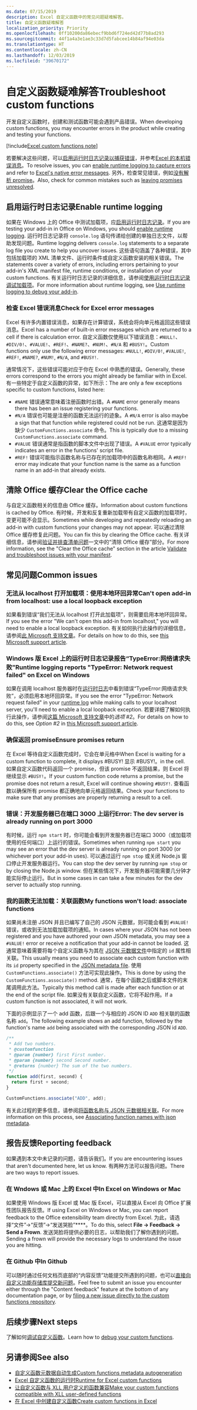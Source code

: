 ```yaml
---
ms.date: 07/15/2019
description: Excel 自定义函数中的常见问题疑难解答。
title: 自定义函数疑难解答
localization_priority: Priority
ms.openlocfilehash: 0ff10200da86ebecf9bbd6f724ed42d77b8ad293
ms.sourcegitcommit: 44f1a4a3e1ae3c33d7d5fabcee14b84af94e03da
ms.translationtype: HT
ms.contentlocale: zh-CN
ms.lasthandoff: 12/03/2019
ms.locfileid: "39670172"
---
```

# <a name="troubleshoot-custom-functions"></a><span data-ttu-id="0e197-103">自定义函数疑难解答</span><span class="sxs-lookup"><span data-stu-id="0e197-103">Troubleshoot custom functions</span></span>

<span data-ttu-id="0e197-104">开发自定义函数时，创建和测试函数可能会遇到产品错误。</span><span class="sxs-lookup"><span data-stu-id="0e197-104">When developing custom functions, you may encounter errors in the product while creating and testing your functions.</span></span>

[!include[Excel custom functions note](../includes/excel-custom-functions-note.md)]

<span data-ttu-id="0e197-105">若要解决这些问题，可以[启用运行时日志记录以捕获错误](#enable-runtime-logging)，并参考[Excel 的本机错误消息](#check-for-excel-error-messages)。</span><span class="sxs-lookup"><span data-stu-id="0e197-105">To resolve issues, you can [enable runtime logging to capture errors](#enable-runtime-logging) and refer to [Excel's native error messages](#check-for-excel-error-messages).</span></span> <span data-ttu-id="0e197-106">另外，检查常见错误，例如[没有解析 promise](#ensure-promises-return)。</span><span class="sxs-lookup"><span data-stu-id="0e197-106">Also, check for common mistakes such as [leaving promises unresolved](#ensure-promises-return).</span></span>

## <a name="enable-runtime-logging"></a><span data-ttu-id="0e197-107">启用运行时日志记录</span><span class="sxs-lookup"><span data-stu-id="0e197-107">Enable runtime logging</span></span>

<span data-ttu-id="0e197-108">如果在 Windows 上的 Office 中测试加载项，应[启用运行时日志记录](/office/dev/add-ins/testing/troubleshoot-manifest#use-runtime-logging-to-debug-your-add-in)。</span><span class="sxs-lookup"><span data-stu-id="0e197-108">If you are testing your add-in in Office on Windows, you should [enable runtime logging](/office/dev/add-ins/testing/troubleshoot-manifest#use-runtime-logging-to-debug-your-add-in).</span></span> <span data-ttu-id="0e197-109">运行时日志记录将 `console.log` 语句传递给创建的单独日志文件，以帮助发现问题。</span><span class="sxs-lookup"><span data-stu-id="0e197-109">Runtime logging delivers `console.log` statements to a separate log file you create to help you uncover issues.</span></span> <span data-ttu-id="0e197-110">这些语句涵盖了各种错误，其中包括加载项的 XML 清单文件、运行时条件或自定义函数安装的相关错误。</span><span class="sxs-lookup"><span data-stu-id="0e197-110">The statements cover a variety of errors, including errors pertaining to your add-in's XML manifest file, runtime conditions, or installation of your custom functions.</span></span>  <span data-ttu-id="0e197-111">有关运行时日志记录的详细信息，请参阅[使用运行时日志记录调试加载项](/office/dev/add-ins/testing/troubleshoot-manifest#use-runtime-logging-to-debug-your-add-in)。</span><span class="sxs-lookup"><span data-stu-id="0e197-111">For more information about runtime logging, see [Use runtime logging to debug your add-in](/office/dev/add-ins/testing/troubleshoot-manifest#use-runtime-logging-to-debug-your-add-in).</span></span>  

### <a name="check-for-excel-error-messages"></a><span data-ttu-id="0e197-112">检查 Excel 错误消息</span><span class="sxs-lookup"><span data-stu-id="0e197-112">Check for Excel error messages</span></span>

<span data-ttu-id="0e197-113">Excel 有许多内置错误消息，如果存在计算错误，系统会将向单元格返回这些错误消息。</span><span class="sxs-lookup"><span data-stu-id="0e197-113">Excel has a number of built-in error messages which are returned to a cell if there is calculation error.</span></span> <span data-ttu-id="0e197-114">自定义函数仅使用以下错误消息：`#NULL!`、`#DIV/0!`、`#VALUE!`、`#REF!`、`#NAME?`、`#NUM!`、`#N/A` 和 `#BUSY!`。</span><span class="sxs-lookup"><span data-stu-id="0e197-114">Custom functions only use the following error messages: `#NULL!`, `#DIV/0!`, `#VALUE!`, `#REF!`, `#NAME?`, `#NUM!`, `#N/A`, and `#BUSY!`.</span></span>

<span data-ttu-id="0e197-115">通常情况下，这些错误可能对应于你在 Excel 中熟悉的错误。</span><span class="sxs-lookup"><span data-stu-id="0e197-115">Generally, these errors correspond to the errors you might already be familiar with in Excel.</span></span> <span data-ttu-id="0e197-116">有一些特定于自定义函数的异常，如下所示：</span><span class="sxs-lookup"><span data-stu-id="0e197-116">The are only a few exceptions specific to custom functions, listed here:</span></span>

- <span data-ttu-id="0e197-117">`#NAME` 错误通常意味着注册函数时出错。</span><span class="sxs-lookup"><span data-stu-id="0e197-117">A `#NAME` error generally means there has been an issue registering your functions.</span></span>
- <span data-ttu-id="0e197-118">`#N/A` 错误也可能是注册的函数无法运行的迹象。</span><span class="sxs-lookup"><span data-stu-id="0e197-118">A `#N/A` error is also maybe a sign that that function while registered could not be run.</span></span> <span data-ttu-id="0e197-119">这通常是因为缺少 `CustomFunctions.associate` 命令。</span><span class="sxs-lookup"><span data-stu-id="0e197-119">This is typically due to a missing `CustomFunctions.associate` command.</span></span>
- <span data-ttu-id="0e197-120">`#VALUE` 错误通常是指函数的脚本文件中出现了错误。</span><span class="sxs-lookup"><span data-stu-id="0e197-120">A `#VALUE` error typically indicates an error in the functions' script file.</span></span>
- <span data-ttu-id="0e197-121">`#REF!` 错误可能指示函数名称与已存在的加载项中的函数名称相同。</span><span class="sxs-lookup"><span data-stu-id="0e197-121">A `#REF!` error may indicate that your function name is the same as a function name in an add-in that already exists.</span></span>

## <a name="clear-the-office-cache"></a><span data-ttu-id="0e197-122">清除 Office 缓存</span><span class="sxs-lookup"><span data-stu-id="0e197-122">Clear the Office cache</span></span>

<span data-ttu-id="0e197-123">与自定义函数相关的信息由 Office 缓存。</span><span class="sxs-lookup"><span data-stu-id="0e197-123">Information about custom functions is cached by Office.</span></span> <span data-ttu-id="0e197-124">有时候，开发和反复重新加载带有自定义函数的加载项时，变更可能不会显示。</span><span class="sxs-lookup"><span data-stu-id="0e197-124">Sometimes while developing and repeatedly reloading an add-in with custom functions your changes may not appear.</span></span> <span data-ttu-id="0e197-125">可以通过清除 Office 缓存修复此问题。</span><span class="sxs-lookup"><span data-stu-id="0e197-125">You can fix this by clearing the Office cache.</span></span> <span data-ttu-id="0e197-126">有关详细信息，请参阅[验证并排查清单问题](../testing/troubleshoot-manifest.md#clear-the-office-cache)一文中的“清除 Office 缓存”部分。</span><span class="sxs-lookup"><span data-stu-id="0e197-126">For more information, see the "Clear the Office cache" section in the article [Validate and troubleshoot issues with your manifest](../testing/troubleshoot-manifest.md#clear-the-office-cache).</span></span>

## <a name="common-issues"></a><span data-ttu-id="0e197-127">常见问题</span><span class="sxs-lookup"><span data-stu-id="0e197-127">Common issues</span></span>

### <a name="cant-open-add-in-from-localhost-use-a-local-loopback-exception"></a><span data-ttu-id="0e197-128">无法从 localhost 打开加载项：使用本地环回异常</span><span class="sxs-lookup"><span data-stu-id="0e197-128">Can't open add-in from localhost: use a local loopback exception</span></span>

<span data-ttu-id="0e197-129">如果看到错误“我们无法从 localhost 打开此加载项”，则需要启用本地环回异常。</span><span class="sxs-lookup"><span data-stu-id="0e197-129">If you see the error "We can't open this add-in from localhost," you will need to enable a local loopback exception.</span></span> <span data-ttu-id="0e197-130">有关如何执行此操作的详细信息，请参阅[此 Microsoft 支持文章](https://support.microsoft.com/help/4490419/local-loopback-exemption-does-not-work)。</span><span class="sxs-lookup"><span data-stu-id="0e197-130">For details on how to do this, see [this Microsoft support article](https://support.microsoft.com/help/4490419/local-loopback-exemption-does-not-work).</span></span>

### <a name="runtime-logging-reports-typeerror-network-request-failed-on-excel-on-windows"></a><span data-ttu-id="0e197-131">Windows 版 Excel 上的运行时日志记录报告“TypeError:网络请求失败”</span><span class="sxs-lookup"><span data-stu-id="0e197-131">Runtime logging reports "TypeError: Network request failed" on Excel on Windows</span></span>

<span data-ttu-id="0e197-132">如果在调用 localhost 服务器时在[运行时日志](custom-functions-troubleshooting.md#enable-runtime-logging)中看到错误“TypeError:网络请求失败”，必须启用本地环回异常。</span><span class="sxs-lookup"><span data-stu-id="0e197-132">If you see the error "TypeError: Network request failed" in your [runtime log](custom-functions-troubleshooting.md#enable-runtime-logging) while making calls to your localhost server, you'll need to enable a local loopback exception.</span></span> <span data-ttu-id="0e197-133">若要详细了解如何执行此操作，请参阅[这篇 Microsoft 支持文章](https://support.microsoft.com/help/4490419/local-loopback-exemption-does-not-work)中的*选项 #2*。</span><span class="sxs-lookup"><span data-stu-id="0e197-133">For details on how to do this, see *Option #2* in [this Microsoft support article](https://support.microsoft.com/help/4490419/local-loopback-exemption-does-not-work).</span></span>

### <a name="ensure-promises-return"></a><span data-ttu-id="0e197-134">确保返回 promise</span><span class="sxs-lookup"><span data-stu-id="0e197-134">Ensure promises return</span></span>

<span data-ttu-id="0e197-135">在 Excel 等待自定义函数完成时，它会在单元格中</span><span class="sxs-lookup"><span data-stu-id="0e197-135">When Excel is waiting for a custom function to complete, it displays #BUSY!</span></span> <span data-ttu-id="0e197-136">显示 #BUSY!。</span><span class="sxs-lookup"><span data-stu-id="0e197-136">in the cell.</span></span> <span data-ttu-id="0e197-137">如果自定义函数代码返回一个 promise，但该 promise 不返回结果，则 Excel 将继续显示 `#BUSY!`。</span><span class="sxs-lookup"><span data-stu-id="0e197-137">If your custom function code returns a promise, but the promise does not return a result, Excel will continue showing `#BUSY!`.</span></span> <span data-ttu-id="0e197-138">查看函数以确保所有 promise 都正确地向单元格返回结果。</span><span class="sxs-lookup"><span data-stu-id="0e197-138">Check your functions to make sure that any promises are properly returning a result to a cell.</span></span>

### <a name="error-the-dev-server-is-already-running-on-port-3000"></a><span data-ttu-id="0e197-139">错误：开发服务器已在端口 3000 上运行</span><span class="sxs-lookup"><span data-stu-id="0e197-139">Error: The dev server is already running on port 3000</span></span>

<span data-ttu-id="0e197-140">有时候，运行 `npm start` 时，你可能会看到开发服务器已在端口 3000（或加载项使用的任何端口）上运行的错误。</span><span class="sxs-lookup"><span data-stu-id="0e197-140">Sometimes when running `npm start` you may see an error that the dev server is already running on port 3000 (or whichever port your add-in uses).</span></span> <span data-ttu-id="0e197-141">可以通过运行 `npm stop` 或关闭 Node.js 窗口停止开发服务器运行。</span><span class="sxs-lookup"><span data-stu-id="0e197-141">You can stop the dev server by running `npm stop` or by closing the Node.js window.</span></span> <span data-ttu-id="0e197-142">但在某些情况下，开发服务器可能需要几分钟才能实际停止运行。</span><span class="sxs-lookup"><span data-stu-id="0e197-142">But in some cases in can take a few minutes for the dev server to actually stop running.</span></span>

### <a name="my-functions-wont-load-associate-functions"></a><span data-ttu-id="0e197-143">我的函数无法加载：关联函数</span><span class="sxs-lookup"><span data-stu-id="0e197-143">My functions won't load: associate functions</span></span>

<span data-ttu-id="0e197-144">如果尚未注册 JSON 并且已编写了自己的 JSON 元数据，则可能会看到 `#VALUE!` 错误，或收到无法加载加载项的通知。</span><span class="sxs-lookup"><span data-stu-id="0e197-144">In cases where your JSON has not been registered and you have authored your own JSON metadata, you may see a `#VALUE!` error or receive a notification that your add-in cannot be loaded.</span></span> <span data-ttu-id="0e197-145">这通常意味着需要将每个自定义函数与为其在 [JSON 元数据文件](custom-functions-json.md)中指定的 `id` 属性相关联。</span><span class="sxs-lookup"><span data-stu-id="0e197-145">This usually means you need to associate each custom function with its `id` property specified in the [JSON metadata file](custom-functions-json.md).</span></span> <span data-ttu-id="0e197-146">使用 `CustomFunctions.associate()` 方法可实现此操作。</span><span class="sxs-lookup"><span data-stu-id="0e197-146">This is done by using the `CustomFunctions.associate()` method.</span></span> <span data-ttu-id="0e197-147">通常，在每个函数之后或脚本文件的末尾调用此方法。</span><span class="sxs-lookup"><span data-stu-id="0e197-147">Typically this method call is made after each function or at the end of the script file.</span></span> <span data-ttu-id="0e197-148">如果没有关联自定义函数，它将不起作用。</span><span class="sxs-lookup"><span data-stu-id="0e197-148">If a custom function is not associated, it will not work.</span></span>

<span data-ttu-id="0e197-149">下面的示例显示了一个 add 函数，后跟一个与相应的 JSON ID `ADD` 相关联的函数名称 `add`。</span><span class="sxs-lookup"><span data-stu-id="0e197-149">The following example shows an add function, followed by the function's name `add` being associated with the corresponding JSON id `ADD`.</span></span>

```js
/**
 * Add two numbers.
 * @customfunction
 * @param {number} first First number.
 * @param {number} second Second number.
 * @returns {number} The sum of the two numbers.
 */
function add(first, second) {
  return first + second;
}

CustomFunctions.associate("ADD", add);
```

<span data-ttu-id="0e197-150">有关此过程的更多信息，请参阅[将函数名称与 JSON 元数据相关联](/office/dev/add-ins/excel/custom-functions-json#associating-function-names-with-json-metadata)。</span><span class="sxs-lookup"><span data-stu-id="0e197-150">For more information on this process, see [Associating function names with json metadata](/office/dev/add-ins/excel/custom-functions-json#associating-function-names-with-json-metadata).</span></span>

## <a name="reporting-feedback"></a><span data-ttu-id="0e197-151">报告反馈</span><span class="sxs-lookup"><span data-stu-id="0e197-151">Reporting feedback</span></span>

<span data-ttu-id="0e197-152">如果遇到本文中未记录的问题，请告诉我们。</span><span class="sxs-lookup"><span data-stu-id="0e197-152">If you are encountering issues that aren't documented here, let us know.</span></span> <span data-ttu-id="0e197-153">有两种方法可以报告问题。</span><span class="sxs-lookup"><span data-stu-id="0e197-153">There are two ways to report issues.</span></span>

### <a name="in-excel-on-windows-or-mac"></a><span data-ttu-id="0e197-154">在 Wndows 或 Mac 上的 Excel 中</span><span class="sxs-lookup"><span data-stu-id="0e197-154">In Excel on Windows or Mac</span></span>

<span data-ttu-id="0e197-155">如果使用 Windows 版 Excel 或 Mac 版 Excel，可以直接从 Excel 向 Office 扩展性团队报告反馈。</span><span class="sxs-lookup"><span data-stu-id="0e197-155">If using Excel on Windows or Mac, you can report feedback to the Office extensibility team directly from Excel.</span></span> <span data-ttu-id="0e197-156">为此，请选择“文件”->“反馈”->“发送哭脸”\*\*\*\*。</span><span class="sxs-lookup"><span data-stu-id="0e197-156">To do this, select **File -> Feedback -> Send a Frown**.</span></span> <span data-ttu-id="0e197-157">发送哭脸将提供必要的日志，以帮助我们了解你遇到的问题。</span><span class="sxs-lookup"><span data-stu-id="0e197-157">Sending a frown will provide the necessary logs to understand the issue you are hitting.</span></span>

### <a name="in-github"></a><span data-ttu-id="0e197-158">在 Github 中</span><span class="sxs-lookup"><span data-stu-id="0e197-158">In Github</span></span>

<span data-ttu-id="0e197-159">可以随时通过任何文档页底部的“内容反馈”功能提交所遇到的问题，也可以[直接向自定义功能存储库提交新问题](https://github.com/OfficeDev/Excel-Custom-Functions/issues)。</span><span class="sxs-lookup"><span data-stu-id="0e197-159">Feel free to submit an issue you encounter either through the "Content feedback" feature at the bottom of any documentation page, or by [filing a new issue directly to the custom functions repository](https://github.com/OfficeDev/Excel-Custom-Functions/issues).</span></span>

## <a name="next-steps"></a><span data-ttu-id="0e197-160">后续步骤</span><span class="sxs-lookup"><span data-stu-id="0e197-160">Next steps</span></span>
<span data-ttu-id="0e197-161">了解如何[调试自定义函数](custom-functions-debugging.md)。</span><span class="sxs-lookup"><span data-stu-id="0e197-161">Learn how to [debug your custom functions](custom-functions-debugging.md).</span></span>

## <a name="see-also"></a><span data-ttu-id="0e197-162">另请参阅</span><span class="sxs-lookup"><span data-stu-id="0e197-162">See also</span></span>

* [<span data-ttu-id="0e197-163">自定义函数元数据自动生成</span><span class="sxs-lookup"><span data-stu-id="0e197-163">Custom functions metadata autogeneration</span></span>](custom-functions-json-autogeneration.md)
* [<span data-ttu-id="0e197-164">Excel 自定义函数的运行时</span><span class="sxs-lookup"><span data-stu-id="0e197-164">Runtime for Excel custom functions</span></span>](custom-functions-runtime.md)
* [<span data-ttu-id="0e197-165">让自定义函数与 XLL 用户定义的函数兼容</span><span class="sxs-lookup"><span data-stu-id="0e197-165">Make your custom functions compatible with XLL user-defined functions</span></span>](make-custom-functions-compatible-with-xll-udf.md)
* [<span data-ttu-id="0e197-166">在 Excel 中创建自定义函数</span><span class="sxs-lookup"><span data-stu-id="0e197-166">Create custom functions in Excel</span></span>](custom-functions-overview.md)
